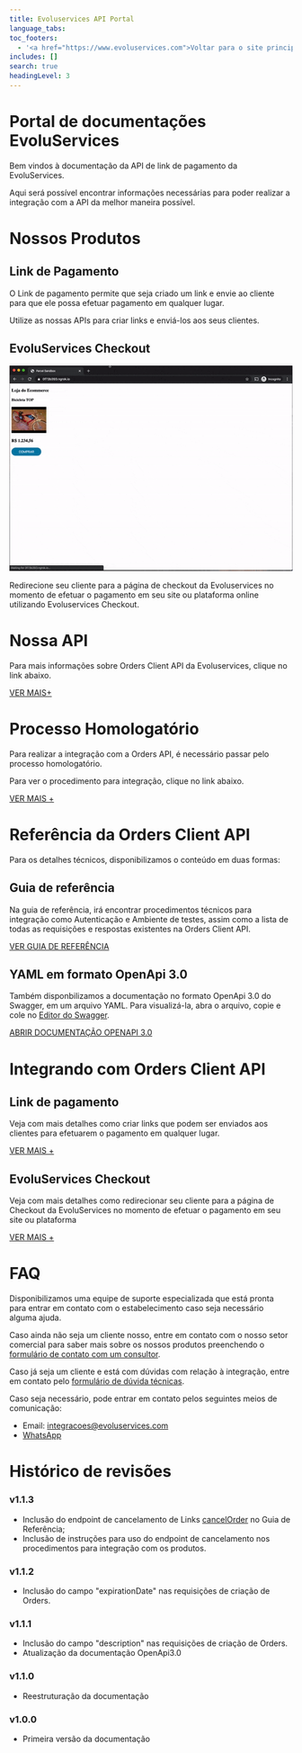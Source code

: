 ```yaml
---
title: Evoluservices API Portal
language_tabs:
toc_footers:
  - '<a href="https://www.evoluservices.com">Voltar para o site principal</a>'
includes: []
search: true
headingLevel: 3
---
```


# Portal de documentações EvoluServices

Bem vindos à documentação da API de link de pagamento da EvoluServices.

Aqui será possível encontrar informações necessárias para poder realizar a integração com a API da melhor maneira possível.

# Nossos Produtos

## Link de Pagamento

O Link de pagamento permite que seja criado um link e envie ao cliente para que ele possa efetuar pagamento em qualquer lugar.

Utilize as nossas APIs para criar links e enviá-los aos seus clientes.

## EvoluServices Checkout

![Evoluservices Checkout](source/media/payment-link-2.gif)

Redirecione seu cliente para a página de checkout da Evoluservices no momento de efetuar o pagamento em seu site ou plataforma online utilizando Evoluservices Checkout.

# Nossa API


Para mais informações sobre Orders Client API da Evoluservices, clique no link abaixo.

<a id="learnMoreLink" href="about.html">VER MAIS+</a>

# Processo Homologatório

Para realizar a integração com a Orders API, é necessário passar pelo processo homologatório. 

Para ver o procedimento para integração, clique no link abaixo.

<a id="learnMoreLink" href="homologation.html">VER MAIS +</a>

# Referência da Orders Client API

Para os detalhes técnicos, disponibilizamos o conteúdo em duas formas:

## Guia de referência
Na guia de referência, irá encontrar procedimentos técnicos para integração como Autenticação e Ambiente de testes, assim como a lista de todas as requisições e respostas existentes na Orders Client API.

<a id="learnMoreLink" href="reference.html">VER GUIA DE REFERÊNCIA</a>

## YAML em formato OpenApi 3.0
Também disponbilizamos a documentação no formato OpenApi 3.0 do Swagger, em um arquivo YAML. Para visualizá-la, abra o arquivo, copie e cole no [Editor do Swagger](https://editor.swagger.io).

<a id="learnMoreLink" href="https://www.evoluservices.com/resources/docs/orders-api-docs.yml">ABRIR DOCUMENTAÇÃO OPENAPI 3.0</a>

# Integrando com Orders Client API

## Link de pagamento

Veja com mais detalhes como criar links que podem ser enviados aos clientes para efetuarem o pagamento em qualquer lugar.

<a id="learnMoreLink" href="paymentLinkDetails.html">VER MAIS +</a>

## EvoluServices Checkout

Veja com mais detalhes como redirecionar seu cliente para a página de Checkout da EvoluServices no momento de efetuar o pagamento em seu site ou plataforma

<a id="learnMoreLink" href="checkoutDetails.html">VER MAIS +</a>

# FAQ

Disponibilizamos uma equipe de suporte especializada que está pronta para entrar em contato com o estabelecimento caso seja necessário alguma ajuda.

Caso ainda não seja um cliente nosso, entre em contato com o nosso setor comercial para saber mais sobre os nossos produtos preenchendo o [formulário de contato com um consultor](https://bit.ly/395RKpP).

Caso já seja um cliente e está com dúvidas com relação à integração, entre em contato pelo [formulário de dúvida técnicas](https://bit.ly/396FwNF).

Caso seja necessário, pode entrar em contato pelos seguintes meios de comunicação:
* Email: integracoes@evoluservices.com
* [WhatsApp](https://api.whatsapp.com/send?phone=5511933679024)

# Histórico de revisões

### v1.1.3
* Inclusão do endpoint de cancelamento de Links <a href="reference.html#cancelorder">cancelOrder</a> no Guia de Referência;
* Inclusão de instruções para uso do endpoint de cancelamento nos procedimentos para integração com os produtos.

### v1.1.2
* Inclusão do campo "expirationDate" nas requisições de criação de Orders.

### v1.1.1
* Inclusão do campo "description" nas requisições de criação de Orders.
* Atualização da documentação OpenApi3.0

### v1.1.0
* Reestruturação da documentação

### v1.0.0
* Primeira versão da documentação